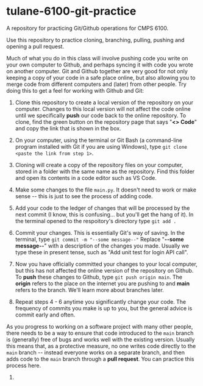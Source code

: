 # tulane-6100-git-practice
A repository for practicing Git/Github operations for CMPS 6100.

Use this repository to practice cloning, branching, pulling, pushing and opening a pull request.

Much of what you do in this class will involve pushing code you write on your own computer to Github, and perhaps syncing it with code you wrote on another computer. Git and Github together are very good for not only keeping a copy of your code in a safe place online, but also allowing you to merge code from different computers and (later) from other people. Try doing this to get a feel for working with Github and Git:

1. Clone this repository to create a local version of the repository on your computer. Changes to this local version will not affect the code online until we specifically **push** our code back to the online repository. To clone, find the green button on the repository page that says "**<> Code**" and copy the link that is shown in the box.

2. On your computer, using the terminal or Git Bash (a command-line program installed with Git if you are using Windows), type `git clone <paste the link from step 1>`.

3. Cloning will create a copy of the repository files on your computer, stored in a folder with the same name as the repository. Find this folder and open its contents in a code editor such as VS Code.

4. Make some changes to the file `main.py`. It doesn't need to work or make sense -- this is just to see the process of adding code.

4. Add your code to the ledger of changes that will be processed by the next commit (I know, this is confusing... but you'll get the hang of it). In the terminal opened to the respoitory's directory type `git add .`

5. Commit your changes. This is essentially Git's way of saving. In the terminal, type `git commit -m "--some message--"` Replace "**--some message--**" with a description of the changes you made. Usually we type these in present tense, such as "Add unit test for login API call".

6. Now you have officially committed your changes to your local computer, but this has not affected the online version of the repository on Github. To **push** these changes to Github, type `git push origin main`. The **origin** refers to the place on the internet you are pushing to and **main** refers to the branch. We'll learn more about branches later.

7. Repeat steps 4 - 6 anytime you significantly change your code. The frequency of commits you make is up to you, but the general advice is commit early and often.

As you progress to working on a software project with many other people, there needs to be a way to ensure that code introduced to the `main` branch is (generally) free of bugs and works well with the existing version. Usually this means that, as a protective measure, no one writes code directly to the `main` branch -- instead everyone works on a separate branch, and then adds code to the `main` branch through a **pull request**. You can practice this process here.

1.
